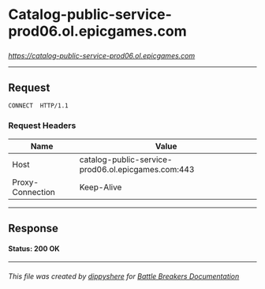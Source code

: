 # Catalog-public-service-prod06.ol.epicgames.com

#####

*https://catalog-public-service-prod06.ol.epicgames.com*



___

## Request

```http request
CONNECT  HTTP/1.1
```





### Request Headers

| Name | Value |
|---|---|
| Host | catalog-public-service-prod06.ol.epicgames.com:443 |
| Proxy-Connection | Keep-Alive |



___

## Response

#### Status: 200 OK







___

###### This file was created by [dippyshere](https://github.com/dippyshere) for [Battle Breakers Documentation](https://github.com/dippyshere/battle-breakers-documentation)
